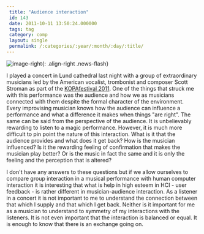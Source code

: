 ```yaml
---
 title: "Audience interaction"
 id: 143
 date: 2011-10-11 13:50:24.000000
 tags: tag
 category: comp
 layout: single
 permalink: /:categories/:year/:month/:day/:title/
---
```

![image-right](/assets/images/){: .align-right .news-flash}

I played a concert in Lund cathedral last night with a group of extraordinary musicians led by the American vocalist, trombonist and composer Scott Stroman as part of the <a href="http://www.henrikfrisk.com/index.jsp?metaId=music&id=news&about=1&field=id&query=118&show=-1#118">KOPAfestival 2011</a>. One of the things that struck me with this performance was the audience and how we as musicians connected with them despite the formal character of the environment. Every improvising musician knows how the audience can influence a performance and what a difference it makes when things "are right". The same can be said from the perspective of the audience. It is unbelievably rewarding to listen to a magic performance. However, it is much more difficult to pin point the nature of this interaction. What is it that the audience provides and what does it get back? How is the musician influenced? Is it the rewarding feeling of confirmation that makes the musician play better? Or is the music in fact the same and it is only the feeling and the perception that is altered?

I don't have any answers to these questions but if we allow ourselves to compare group interaction in a musical performance with human computer interaction it is interesting that what is help in high esteem in HCI - user feedback - is rather different in musician-audience interaction. As a listener in a concert it is not important to me to understand the connection between that which I supply and that which I get back. Neither is it important for me as a musician to understand to symmetry of my interactions with the listeners. It is not even important that the interaction is balanced or equal. It is enough to know that there is an exchange going on.

